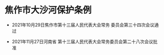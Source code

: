 # 焦作市大沙河保护条例

- 2021年10月29日焦作市第十三届人民代表大会常务
  委员会第三十四次会议通过

- 2021年11月27日河南省
  第十三届人民代表大会常务委员会第二十八次会议批准

<!-- INFO END -->

